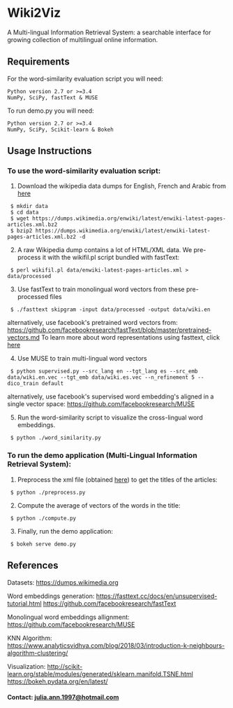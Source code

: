 # Wiki2Viz

 A Multi-lingual Information Retrieval System: a searchable interface for growing collection of multilingual online information.
 
 ## Requirements
 
 For the word-similarity evaluation script you will need:

    Python version 2.7 or >=3.4
    NumPy, SciPy, fastText & MUSE

To run demo.py you will need:

    Python version 2.7 or >=3.4
    NumPy, SciPy, Scikit-learn & Bokeh
    
   
## Usage Instructions

### To use the word-similarity evaluation script:

   1. Download the wikipedia data dumps for English, French and Arabic from [here](https://dumps.wikimedia.org/)
   
     $ mkdir data
     $ cd data
     $ wget https://dumps.wikimedia.org/enwiki/latest/enwiki-latest-pages-articles.xml.bz2
     $ bzip2 https://dumps.wikimedia.org/enwiki/latest/enwiki-latest-pages-articles.xml.bz2 -d
     
   2. A raw Wikipedia dump contains a lot of HTML/XML data. We pre-process it with the wikifil.pl script bundled with fastText:
   
     $ perl wikifil.pl data/enwiki-latest-pages-articles.xml > data/processed
     
   3. Use fastText to train monolingual word vectors from these pre-processed files   
  
     $ ./fasttext skipgram -input data/processed -output data/wiki.en
     
   alternatively, use facebook's pretrained word vectors from: https://github.com/facebookresearch/fastText/blob/master/pretrained-vectors.md
   To learn more about word representations using fasttext, click [here](https://fasttext.cc/docs/en/unsupervised-tutorial.html)

   4. Use MUSE to train multi-lingual word vectors 
   
     $ python supervised.py --src_lang en --tgt_lang es --src_emb data/wiki.en.vec --tgt_emb data/wiki.es.vec --n_refinement 5 --dico_train default
     
   alternatively, use facebook's supervised word embedding's aligned in a single vector space: https://github.com/facebookresearch/MUSE
     
   5. Run the word-similarity script to visualize the cross-lingual word embeddings.
       
     $ python ./word_similarity.py
     
     
     
 ### To run the demo application (Multi-Lingual Information Retrieval System):
 
   1. Preprocess the xml file (obtained [here](README.md#L27)) to get the titles of the articles:
   
     $ python ./preprocess.py
     
   2. Compute the average of vectors of the words in the title:
    
     $ python ./compute.py
     
   3. Finally, run the demo application:
   
     $ bokeh serve demo.py
     
     
## References
  
   Datasets: https://dumps.wikimedia.org

   Word embeddings generation: https://fasttext.cc/docs/en/unsupervised-tutorial.html
                              https://github.com/facebookresearch/fastText

   Monolingual word embeddings allignment: https://github.com/facebookresearch/MUSE

   KNN Algorithm: https://www.analyticsvidhya.com/blog/2018/03/introduction-k-neighbours-algorithm-clustering/

   Visualization:
                 http://scikit-learn.org/stable/modules/generated/sklearn.manifold.TSNE.html
                 https://bokeh.pydata.org/en/latest/
                 
                 
#### Contact: julia.ann.1997@hotmail.com               
 
  
    
 
